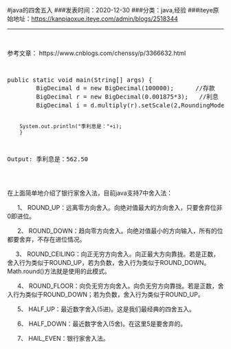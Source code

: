 #java的四舍五入
###发表时间：2020-12-30
###分类：java,经验
###iteye原始地址：<a href="https://kanpiaoxue.iteye.com/admin/blogs/2518344" target="_blank">https://kanpiaoxue.iteye.com/admin/blogs/2518344</a>

---

<div class="iteye-blog-content-contain" style="font-size: 14px;"> 
 <p>&nbsp;</p> 
 <p>参考文章：&nbsp;https://www.cnblogs.com/chenssy/p/3366632.html</p> 
 <p>&nbsp;</p> 
 <pre name="code" class="java">public static void main(String[] args) {
        BigDecimal d = new BigDecimal(100000);      //存款
        BigDecimal r = new BigDecimal(0.001875*3);   //利息
        BigDecimal i = d.multiply(r).setScale(2,RoundingMode.HALF_EVEN);     //使用银行家算法 
        
        System.out.println("季利息是："+i);
        }
Output:
季利息是：562.50</pre> 
 <p>&nbsp;</p> 
 <p>在上面简单地介绍了银行家舍入法，目前java支持7中舍入法：</p> 
 <p>&nbsp; &nbsp; &nbsp; 1、 ROUND_UP：远离零方向舍入。向绝对值最大的方向舍入，只要舍弃位非0即进位。</p> 
 <p>&nbsp; &nbsp; &nbsp; 2、 ROUND_DOWN：趋向零方向舍入。向绝对值最小的方向输入，所有的位都要舍弃，不存在进位情况。</p> 
 <p>&nbsp; &nbsp; &nbsp;3、 ROUND_CEILING：向正无穷方向舍入。向正最大方向靠拢。若是正数，舍入行为类似于ROUND_UP，若为负数，舍入行为类似于ROUND_DOWN。Math.round()方法就是使用的此模式。</p> 
 <p>&nbsp; &nbsp; &nbsp; 4、 ROUND_FLOOR：向负无穷方向舍入。向负无穷方向靠拢。若是正数，舍入行为类似于ROUND_DOWN；若为负数，舍入行为类似于ROUND_UP。</p> 
 <p>&nbsp; &nbsp; &nbsp; 5、 HALF_UP：最近数字舍入(5进)。这是我们最经典的四舍五入。</p> 
 <p>&nbsp; &nbsp; &nbsp; 6、 HALF_DOWN：最近数字舍入(5舍)。在这里5是要舍弃的。</p> 
 <p>&nbsp; &nbsp; &nbsp; 7、 HAIL_EVEN：银行家舍入法。</p> 
 <p>&nbsp;</p> 
 <p>&nbsp;</p> 
</div>
